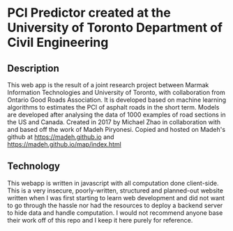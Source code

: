 # PCI Predictor created at the University of Toronto Department of Civil Engineering

## Description

This web app is the result of a joint research project between Marmak Information Technologies and University of Toronto, with collaboration from Ontario Good Roads Association.
It is developed based on machine learning algorithms to estimates the PCI of asphalt roads in the short term. Models are developed after analysing the data of 1000 examples of road sections in the US and Canada.
Created in 2017 by Michael Zhao in collaboration with and based off the work of Madeh Piryonesi. Copied and hosted on Madeh's github at https://madeh.github.io and https://madeh.github.io/map/index.html

## Technology

This webapp is written in javascript with all computation done client-side. This is a very insecure, poorly-written, structured and planned-out website written when I was first starting to learn web development and did not want to go through the hassle nor had the resources to deploy a backend server to hide data and handle computation. I would not recommend anyone base their work off of this repo and I keep it here purely for reference.
